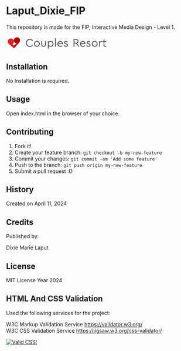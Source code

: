# Laput_Dixie_FIP
This repository is made for the FIP, Interactive Media Design - Level 1. 

<p float="left">
  <img src="images/couples_resort_logo.svg" width="280" />
</p>

## Installation 

No Installation is required.

## Usage 

Open index.html in the browser of your choice.

## Contributing 

1. Fork it!
2. Create your feature branch: `git checkout -b my-new-feature`
3. Commit your changes: `git commit -am 'Add some feature'`
4. Push to the branch: `git push origin my-new-feature`
5. Submit a pull request :D

## History
Created on April 11, 2024

## Credits 
Published by:

Dixie Marie Laput

## License 

MIT License Year 2024

## HTML And CSS Validation

Used the following services for the project:

W3C Markup Validation Service https://validator.w3.org/ <br>
W3C CSS Validation Service https://jigsaw.w3.org/css-validator/

<p>
    <a href="http://jigsaw.w3.org/css-validator/check/referer">
        <img style="border:0;width:88px;height:31px"
            src="http://jigsaw.w3.org/css-validator/images/vcss"
            alt="Valid CSS!" />
    </a>
</p>